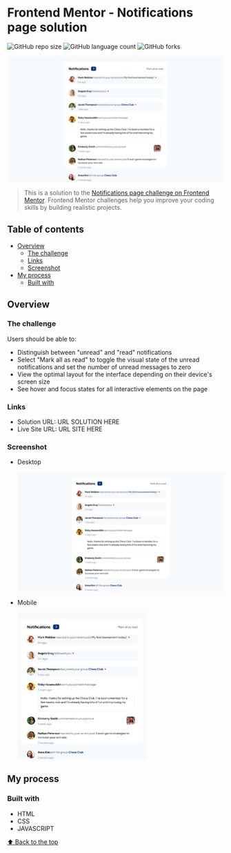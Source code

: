 # Frontend Mentor - Notifications page solution

![GitHub repo size](https://img.shields.io/github/repo-size/RafaelHDSV/Notifications-page?style=for-the-badge)
![GitHub language count](https://img.shields.io/github/languages/count/RafaelHDSV/Notifications-page?style=for-the-badge)
![GitHub forks](https://img.shields.io/github/forks/RafaelHDSV/Notifications-page?style=for-the-badge)

<img src="images/desktop.png" alt="desktop.png">

> This is a solution to the [Notifications page challenge on Frontend Mentor](https://www.frontendmentor.io/challenges/notifications-page-DqK5QAmKbC). Frontend Mentor challenges help you improve your coding skills by building realistic projects.

## Table of contents

- [Overview](#overview)
  - [The challenge](#the-challenge)
  - [Links](#links)
  - [Screenshot](#screenshot)
- [My process](#my-process)
  - [Built with](#built-with)

## Overview

### The challenge

Users should be able to:

- Distinguish between "unread" and "read" notifications
- Select "Mark all as read" to toggle the visual state of the unread notifications and set the number of unread messages to zero
- View the optimal layout for the interface depending on their device's screen size
- See hover and focus states for all interactive elements on the page

### Links

- Solution URL: URL SOLUTION HERE
- Live Site URL: URL SITE HERE

### Screenshot

  - Desktop
  
    ![](images/desktop.png)
    
  - Mobile
    
    <img src="images/mobile.png" alt="mobile.png" width="300px">

## My process

### Built with

- HTML
- CSS
- JAVASCRIPT

[⬆ Back to the top](#name_of_repository)<br>
